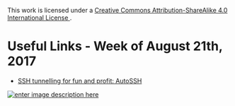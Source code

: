 This work is licensed under a [Creative Commons Attribution-ShareAlike 4.0 International License ](http://creativecommons.org/licenses/by-sa/4.0/).

Useful Links - Week of August 21th, 2017
======

- [SSH tunnelling for fun and profit: AutoSSH](https://www.everythingcli.org/ssh-tunnelling-for-fun-and-profit-autossh/)

[![enter image description here](https://i.creativecommons.org/l/by-sa/4.0/80x15.png) ](http://creativecommons.org/licenses/by-sa/4.0/)
